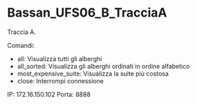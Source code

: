 # Bassan_UFS06_B_TracciaA

Traccia A.

Comandi: 
- all: Visualizza tutti gli alberghi
- all_sorted: Visualizza gli alberghi ordinati in ordine alfabetico
- most_expensive_suite: Visualizza la suite più costosa
- close: Interrompi connessione

IP: 172.16.150.102
Porta: 8888

